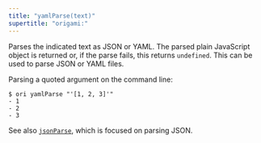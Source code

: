 ```yaml
---
title: "yamlParse(text)"
supertitle: "origami:"
---
```


Parses the indicated text as JSON or YAML. The parsed plain JavaScript object is returned or, if the parse fails, this returns `undefined`. This can be used to parse JSON or YAML files.

Parsing a quoted argument on the command line:

```console
$ ori yamlParse "'[1, 2, 3]'"
- 1
- 2
- 3
```

See also [`jsonParse`](jsonParse.html), which is focused on parsing JSON.
